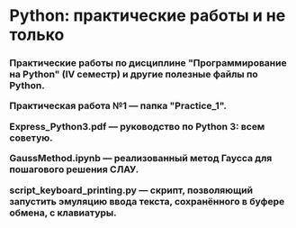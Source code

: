 <h1>Python: практические работы и не только</h1>
<h3>Практические работы по дисциплине "Программирование на Python" (IV семестр) и другие полезные файлы по Python.</p>
<p>Практическая работа №1 — папка "Practice_1".</p>
<p>Express_Python3.pdf — руководство по Python 3: всем советую.</p>
<p>GaussMethod.ipynb — реализованный метод Гаусса для пошагового решения СЛАУ.</p>
<p>script_keyboard_printing.py — скрипт, позволяющий запустить эмуляцию ввода текста, сохранённого в буфере обмена, с клавиатуры.</p>